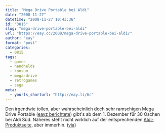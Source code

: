 ```yaml
---
title: "Mega Drive Portable bei Aldi"
date: "2008-11-27"
datetime: "2008-11-27 10:43:36"
id: "3815"
slug: "mega-drive-portable-bei-aldi"
url: "https://eay.cc/2008/mega-drive-portable-bei-aldi/"
author: "eay"
format: "post"
categories:
  - 0815
tags:
  - games
  - handhelds
  - konsum
  - mega-drive
  - retrogames
  - sega
meta:
  - yourls_shorturl: "http://eay.li/6c"
---
```


Den irgendwie tollen, aber wahrscheinlich doch sehr ramschigen Mega Drive Portable ([eayz berichtete](//eay.cc/2008/mega-drive-portable/)) gibt's ab dem 1. Dezember für 30 Oschen bei Aldi Süd. Näheres steht nicht wirklich auf der entsprechenden [Aldi-Produktseite](http://www.aldi-sued.de/de/html/offers/2867_9199.htm), aber immerhin. ([via](http://www.kateinsclassics.com/2008/11/24/mega-drive-portable-bei-aldi-sd/))
